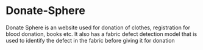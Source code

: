 # Donate-Sphere
Donate Sphere is an website used for donation of clothes, registration for blood donation, books etc. It also has a fabric defect detection model that is used to identify the defect in the fabric before giving it for donation
